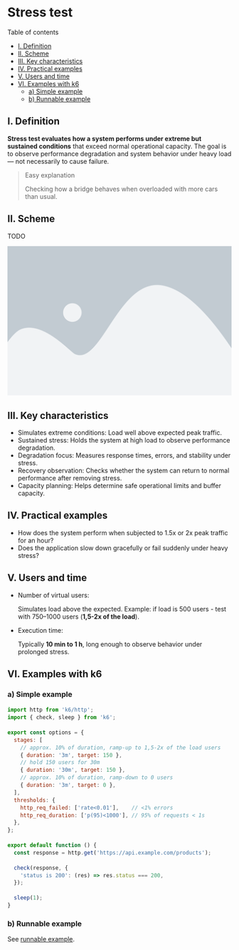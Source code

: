 # Stress test

Table of contents

- [I. Definition](#i-definition)
- [II. Scheme](#ii-scheme)
- [III. Key characteristics](#iii-key-characteristics)
- [IV. Practical examples](#iv-practical-examples)
- [V. Users and time](#v-users-and-time)
- [VI. Examples with k6](#vi-examples-with-k6)
  - [a) Simple example](#a-simple-example)
  - [b) Runnable example](#b-runnable-example)

## I. Definition

**Stress test evaluates how a system performs under extreme but sustained conditions** that exceed normal operational capacity. The goal is to observe performance degradation and system behavior under heavy load — not necessarily to cause failure.

> Easy explanation 
>
> Checking how a bridge behaves when overloaded with more cars than usual.

## II. Scheme

TODO

![Scheme](scheme.png)

## III. Key characteristics

- Simulates extreme conditions: Load well above expected peak traffic.
- Sustained stress: Holds the system at high load to observe performance degradation.
- Degradation focus: Measures response times, errors, and stability under stress.
- Recovery observation: Checks whether the system can return to normal performance after removing stress.
- Capacity planning: Helps determine safe operational limits and buffer capacity.

## IV. Practical examples

- How does the system perform when subjected to 1.5x or 2x peak traffic for an hour?
- Does the application slow down gracefully or fail suddenly under heavy stress?

## V. Users and time

- Number of virtual users:
  
  Simulates load above the expected. Example: if load is 500 users - test with 750–1000 users (**1,5-2x of the load**).

- Execution time:

  Typically **10 min to 1 h**, long enough to observe behavior under prolonged stress.

## VI. Examples with k6

### a) Simple example

```js
import http from 'k6/http';
import { check, sleep } from 'k6';

export const options = {
  stages: [
    // approx. 10% of duration, ramp-up to 1,5-2x of the load users
    { duration: '3m', target: 150 }, 
    // hold 150 users for 30m
    { duration: '30m', target: 150 },  
    // approx. 10% of duration, ramp-down to 0 users
    { duration: '3m', target: 0 },  
  ],
  thresholds: {
    http_req_failed: ['rate<0.01'],    // <1% errors
    http_req_duration: ['p(95)<1000'], // 95% of requests < 1s
  },
};

export default function () {
  const response = http.get('https://api.example.com/products');

  check(response, {
    'status is 200': (res) => res.status === 200,
  });

  sleep(1);
}
```

### b) Runnable example

See [runnable example](runnable-example.md).